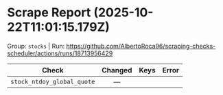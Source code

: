 # Scrape Report (2025-10-22T11:01:15.179Z)

Group: `stocks`  |  Run: https://github.com/AlbertoRoca96/scraping-checks-scheduler/actions/runs/18713956429

| Check | Changed | Keys | Error |
|---|:---:|:--|:--|
| `stock_ntdoy_global_quote` | — |  |  |

